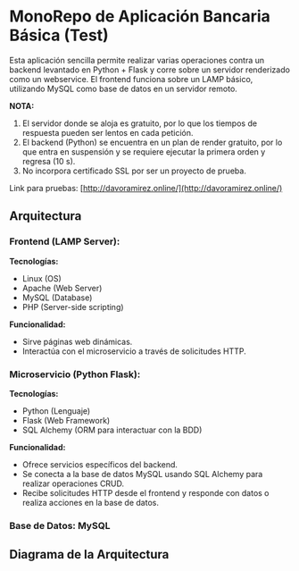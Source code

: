 # MonoRepo de Aplicación Bancaria Básica (Test)

Esta aplicación sencilla permite realizar varias operaciones contra un backend levantado en Python + Flask y corre sobre un servidor renderizado como un webservice. El frontend funciona sobre un LAMP básico, utilizando MySQL como base de datos en un servidor remoto.

**NOTA:**
1. El servidor donde se aloja es gratuito, por lo que los tiempos de respuesta pueden ser lentos en cada petición.
2. El backend (Python) se encuentra en un plan de render gratuito, por lo que entra en suspensión y se requiere ejecutar la primera orden y regresa (10 s).
3. No incorpora certificado SSL por ser un proyecto de prueba.

Link para pruebas: [http://davoramirez.online/](http://davoramirez.online/)

## Arquitectura

### Frontend (LAMP Server):

**Tecnologías:**
- Linux (OS)
- Apache (Web Server)
- MySQL (Database)
- PHP (Server-side scripting)

**Funcionalidad:**
- Sirve páginas web dinámicas.
- Interactúa con el microservicio a través de solicitudes HTTP.

### Microservicio (Python Flask):

**Tecnologías:**
- Python (Lenguaje)
- Flask (Web Framework)
- SQL Alchemy (ORM para interactuar con la BDD)

**Funcionalidad:**
- Ofrece servicios específicos del backend.
- Se conecta a la base de datos MySQL usando SQL Alchemy para realizar operaciones CRUD.
- Recibe solicitudes HTTP desde el frontend y responde con datos o realiza acciones en la base de datos.

### Base de Datos: MySQL

## Diagrama de la Arquitectura

